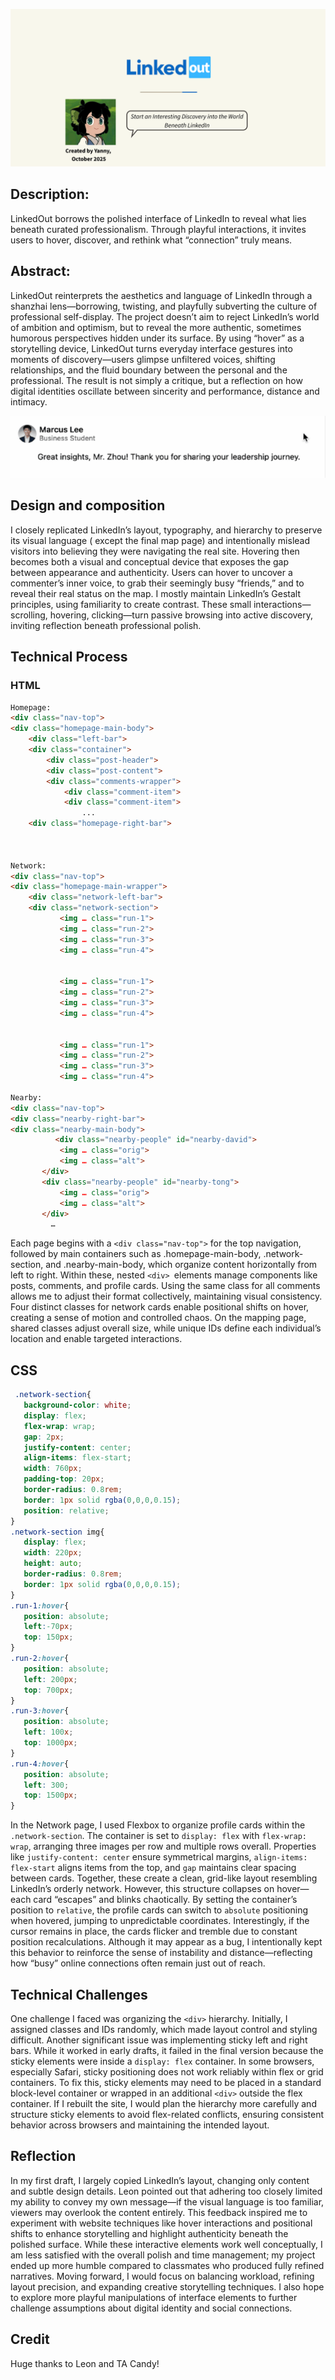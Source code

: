 
![readme-banner](assets/readme-banner.png)

## Description: 

LinkedOut borrows the polished interface of LinkedIn to reveal what lies beneath curated professionalism. Through playful interactions, it invites users to hover, discover, and rethink what “connection” truly means.

## Abstract:

LinkedOut reinterprets the aesthetics and language of LinkedIn through a shanzhai lens—borrowing, twisting, and playfully subverting the culture of professional self-display. The project doesn’t aim to reject LinkedIn’s world of ambition and optimism, but to reveal the more authentic, sometimes humorous perspectives hidden under its surface. By using “hover” as a storytelling device, LinkedOut turns everyday interface gestures into moments of discovery—users glimpse unfiltered voices, shifting relationships, and the fluid boundary between the personal and the professional. The result is not simply a critique, but a reflection on how digital identities oscillate between sincerity and performance, distance and intimacy.


![readme-img2](assets/readme-gif.gif)

## Design and composition

I closely replicated LinkedIn’s layout, typography, and hierarchy to preserve its visual language ( except the final map page) and intentionally mislead visitors into believing they were navigating the real site. Hovering then becomes both a visual and conceptual device that exposes the gap between appearance and authenticity. Users can hover to uncover a commenter’s inner voice, to grab their seemingly busy “friends,” and to reveal their real status on the map. I mostly maintain LinkedIn’s Gestalt principles, using familiarity to create contrast. These small interactions—scrolling, hovering, clicking—turn passive browsing into active discovery, inviting reflection beneath professional polish.

## Technical Process

### HTML
```html
Homepage:
<div class="nav-top">
<div class="homepage-main-body">
	<div class="left-bar">
	<div class="container">
		<div class="post-header">
		<div class="post-content">
		<div class="comments-wrapper">
			<div class="comment-item">
			<div class="comment-item">
				...
	<div class="homepage-right-bar">



Network:
<div class="nav-top">
<div class="homepage-main-wrapper">
	<div class="network-left-bar">
	<div class="network-section">
           <img … class="run-1">
           <img … class="run-2">
           <img … class="run-3">
           <img … class="run-4">


           <img … class="run-1">
           <img … class="run-2">
           <img … class="run-3">
           <img … class="run-4">


           <img … class="run-1">
           <img … class="run-2">
           <img … class="run-3">
           <img … class="run-4">

Nearby:
<div class="nav-top">
<div class="nearby-right-bar">
<div class="nearby-main-body">
	      <div class="nearby-people" id="nearby-david">
           <img … class="orig">
           <img … class="alt">
       </div>
       <div class="nearby-people" id="nearby-tong">
           <img … class="orig">
           <img … class="alt">
       </div>
       	 … 
```
Each page begins with a `<div class="nav-top">` for the top navigation, followed by main containers such as .homepage-main-body, .network-section, and .nearby-main-body, which organize content horizontally from left to right. Within these, nested `<div> `elements manage components like posts, comments, and profile cards. Using the same class for all comments allows me to adjust their format collectively, maintaining visual consistency. Four distinct classes for network cards enable positional shifts on hover, creating a sense of motion and controlled chaos. On the mapping page, shared classes adjust overall size, while unique IDs define each individual’s location and enable targeted interactions.

## CSS
```css
 .network-section{
   background-color: white;
   display: flex;
   flex-wrap: wrap;
   gap: 2px;
   justify-content: center;
   align-items: flex-start;
   width: 760px;
   padding-top: 20px;
   border-radius: 0.8rem;
   border: 1px solid rgba(0,0,0,0.15);
   position: relative;
}
.network-section img{
   display: flex;
   width: 220px;
   height: auto;
   border-radius: 0.8rem;
   border: 1px solid rgba(0,0,0,0.15);
}
.run-1:hover{
   position: absolute;
   left:-70px;
   top: 150px;
}
.run-2:hover{
   position: absolute;
   left: 200px;
   top: 700px;
}
.run-3:hover{
   position: absolute;
   left: 100x;
   top: 1000px;
}
.run-4:hover{
   position: absolute;
   left: 300;
   top: 1500px;
}
```
In the Network page, I used Flexbox to organize profile cards within the `.network-section`. The container is set to `display: flex` with `flex-wrap: wrap`, arranging three images per row and multiple rows overall. Properties like `justify-content: center` ensure symmetrical margins, `align-items: flex-start` aligns items from the top, and `gap` maintains clear spacing between cards. Together, these create a clean, grid-like layout resembling LinkedIn’s orderly network. However, this structure collapses on hover—each card “escapes” and blinks chaotically. By setting the container’s position to `relative`, the profile cards can switch to `absolute` positioning when hovered, jumping to unpredictable coordinates. Interestingly, if the cursor remains in place, the cards flicker and tremble due to constant position recalculations. Although it may appear as a bug, I intentionally kept this behavior to reinforce the sense of instability and distance—reflecting how “busy” online connections often remain just out of reach.

## Technical Challenges

One challenge I faced was organizing the `<div>` hierarchy. Initially, I assigned classes and IDs randomly, which made layout control and styling difficult. Another significant issue was implementing sticky left and right bars. While it worked in early drafts, it failed in the final version because the sticky elements were inside a `display: flex` container. In some browsers, especially Safari, sticky positioning does not work reliably within flex or grid containers. To fix this, sticky elements may need to be placed in a standard block-level container or wrapped in an additional `<div>` outside the flex container. If I rebuilt the site, I would plan the hierarchy more carefully and structure sticky elements to avoid flex-related conflicts, ensuring consistent behavior across browsers and maintaining the intended layout.

## Reflection
In my first draft, I largely copied LinkedIn’s layout, changing only content and subtle design details. Leon pointed out that adhering too closely limited my ability to convey my own message—if the visual language is too familiar, viewers may overlook the content entirely. This feedback inspired me to experiment with website techniques like hover interactions and positional shifts to enhance storytelling and highlight authenticity beneath the polished surface. While these interactive elements work well conceptually, I am less satisfied with the overall polish and time management; my project ended up more humble compared to classmates who produced fully refined narratives. Moving forward, I would focus on balancing workload, refining layout precision, and expanding creative storytelling techniques. I also hope to explore more playful manipulations of interface elements to further challenge assumptions about digital identity and social connections.

## Credit
Huge thanks to Leon and TA Candy!